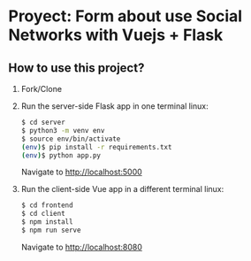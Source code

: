 # Proyect: Form about use Social Networks with Vuejs + Flask


## How to use this project?

1. Fork/Clone

1. Run the server-side Flask app in one terminal linux:

    ```sh
    $ cd server
    $ python3 -m venv env
    $ source env/bin/activate
    (env)$ pip install -r requirements.txt
    (env)$ python app.py
    ```

    Navigate to [http://localhost:5000](http://localhost:5000)

1. Run the client-side Vue app in a different terminal linux:

    ```sh
    $ cd frontend
    $ cd client
    $ npm install
    $ npm run serve
    ```

    Navigate to [http://localhost:8080](http://localhost:8080)
